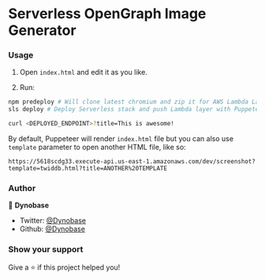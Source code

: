 # Serverless OpenGraph Image Generator


### Usage

1. Open `index.html` and edit it as you like.

2. Run:
```sh
npm predeploy # Will clone latest chromium and zip it for AWS Lambda Layer
sls deploy # Deploy Serverless stack and push Lambda layer with Puppeteer

curl <DEPLOYED_ENDPOINT>?title=This is awesome!
```

By default, Puppeteer will render `index.html` file but you can also use `template` parameter to open another HTML file, like so:

```
https://5618scdg33.execute-api.us-east-1.amazonaws.com/dev/screenshot?template=twiddb.html?title=ANOTHER%20TEMPLATE
```

### Author

👤 **Dynobase**

- Twitter: [@Dynobase](https://twitter.com/dynobase)
- Github: [@Dynobase](https://github.com/Dynobase)

### Show your support

Give a ⭐️ if this project helped you!
